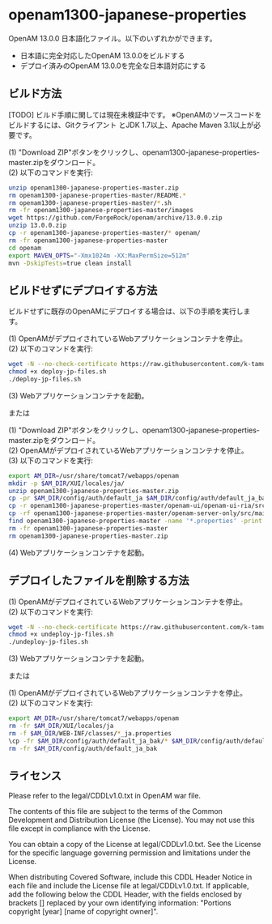 # openam1300-japanese-properties
OpenAM 13.0.0 日本語化ファイル。以下のいずれかができます。
* 日本語に完全対応したOpenAM 13.0.0をビルドする
* デプロイ済みのOpenAM 13.0.0を完全な日本語対応にする

ビルド方法
------
[TODO] ビルド手順に関しては現在未検証中です。
※OpenAMのソースコードをビルドするには、Gitクライアント とJDK 1.7以上、Apache Maven 3.1以上が必要です。

(1) "Download ZIP"ボタンをクリックし、openam1300-japanese-properties-master.zipをダウンロード。  
(2) 以下のコマンドを実行:  
```bash
unzip openam1300-japanese-properties-master.zip
rm openam1300-japanese-properties-master/README.*
rm openam1300-japanese-properties-master/*.sh
rm -fr openam1300-japanese-properties-master/images
wget https://github.com/ForgeRock/openam/archive/13.0.0.zip
unzip 13.0.0.zip
cp -r openam1300-japanese-properties-master/* openam/
rm -fr openam1300-japanese-properties-master
cd openam
export MAVEN_OPTS="-Xmx1024m -XX:MaxPermSize=512m"
mvn -DskipTests=true clean install
```

ビルドせずにデプロイする方法
------
ビルドせずに既存のOpenAMにデプロイする場合は、以下の手順を実行します。

(1) OpenAMがデプロイされているWebアプリケーションコンテナを停止。  
(2) 以下のコマンドを実行:  
```bash
wget -N --no-check-certificate https://raw.githubusercontent.com/k-tamura/openam1300-japanese-properties/master/deploy-jp-files.sh
chmod +x deploy-jp-files.sh
./deploy-jp-files.sh
```
(3) Webアプリケーションコンテナを起動。  

または

(1) "Download ZIP"ボタンをクリックし、openam1300-japanese-properties-master.zipをダウンロード。  
(2) OpenAMがデプロイされているWebアプリケーションコンテナを停止。  
(3) 以下のコマンドを実行:  
```bash
export AM_DIR=/usr/share/tomcat7/webapps/openam
mkdir -p $AM_DIR/XUI/locales/ja/
unzip openam1300-japanese-properties-master.zip
cp -pr $AM_DIR/config/auth/default_ja $AM_DIR/config/auth/default_ja_bak
cp -r openam1300-japanese-properties-master/openam-ui/openam-ui-ria/src/main/resources/locales/ja/* $AM_DIR/XUI/locales/ja/
cp -rf openam1300-japanese-properties-master/openam-server-only/src/main/webapp/config/auth/default_ja/* $AM_DIR/config/auth/default_ja/
find openam1300-japanese-properties-master -name '*.properties' -print | xargs cp -t $AM_DIR/WEB-INF/classes/
rm -fr openam1300-japanese-properties-master
rm openam1300-japanese-properties-master.zip
```
(4) Webアプリケーションコンテナを起動。  

デプロイしたファイルを削除する方法
------
(1) OpenAMがデプロイされているWebアプリケーションコンテナを停止。  
(2) 以下のコマンドを実行:  
```bash
wget -N --no-check-certificate https://raw.githubusercontent.com/k-tamura/openam1300-japanese-properties/master/undeploy-jp-files.sh
chmod +x undeploy-jp-files.sh
./undeploy-jp-files.sh
```
(3) Webアプリケーションコンテナを起動。  

または

(1) OpenAMがデプロイされているWebアプリケーションコンテナを停止。  
(2) 以下のコマンドを実行:  
```bash
export AM_DIR=/usr/share/tomcat7/webapps/openam
rm -fr $AM_DIR/XUI/locales/ja
rm -f $AM_DIR/WEB-INF/classes/*_ja.properties
\cp -fr $AM_DIR/config/auth/default_ja_bak/* $AM_DIR/config/auth/default_ja/
rm -fr $AM_DIR/config/auth/default_ja_bak
```

ライセンス
------
Please refer to the legal/CDDLv1.0.txt in OpenAM war file.

The contents of this file are subject to the terms of the Common Development and Distribution License (the License). You may not use this file except in compliance with the License.

You can obtain a copy of the License at legal/CDDLv1.0.txt. See the License for the specific language governing permission and limitations under the License.

When distributing Covered Software, include this CDDL Header Notice in each file and include the License file at legal/CDDLv1.0.txt. If applicable, add the following below the CDDL Header, with the fields enclosed by brackets [] replaced by your own identifying information: "Portions copyright [year] [name of copyright owner]".
